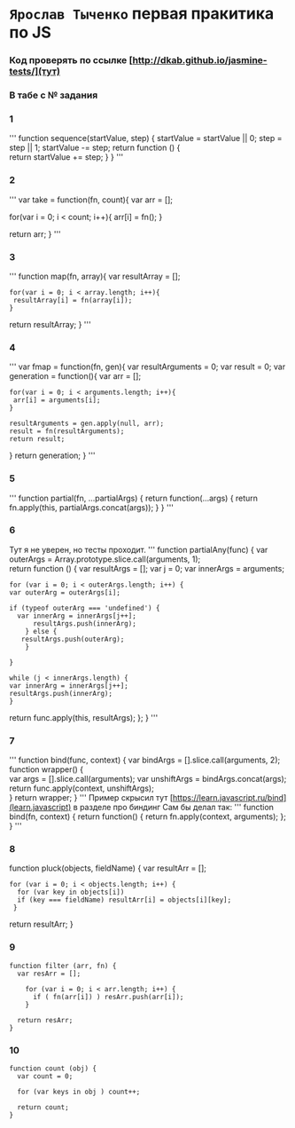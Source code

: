 `Ярослав Тыченко` первая пракитика по JS
=========================
### Код проверять по ссылке [http://dkab.github.io/jasmine-tests/](тут)
### В табе с № задания


### 1
'''
function sequence(startValue, step) {
  startValue = startValue || 0;
  step = step || 1;
  startValue -= step;
  return function () {   
    return startValue += step;
  }
}
'''

### 2
'''
var take = function(fn, count){
  var arr = [];

  for(var i = 0; i < count; i++){
    arr[i] = fn();
  }

  return arr;
}
'''

### 3
'''
function map(fn, array){
  var resultArray = [];

    for(var i = 0; i < array.length; i++){
     resultArray[i] = fn(array[i]);
    }

  return resultArray;
}
'''

### 4
'''
var fmap = function(fn, gen){
  var resultArguments = 0;
  var result = 0;
  var generation = function(){
    var arr = [];

    for(var i = 0; i < arguments.length; i++){
     arr[i] = arguments[i];
    }

    resultArguments = gen.apply(null, arr);
    result = fn(resultArguments);
    return result;
  }
  return generation;
}
'''

### 5
'''
function partial(fn, ...partialArgs) {
  return function(...args) {
    return fn.apply(this, partialArgs.concat(args));
  }
}
'''

### 6 
Тут я не уверен, но тесты проходит.
'''
function partialAny(func) {
  var outerArgs = Array.prototype.slice.call(arguments, 1);  
  return function () {
    var resultArgs = [];
    var j = 0;
    var innerArgs = arguments;

    for (var i = 0; i < outerArgs.length; i++) {
	var outerArg = outerArgs[i];

	if (typeof outerArg === 'undefined') {
	  var innerArg = innerArgs[j++];
          resultArgs.push(innerArg);
        } else {
	   resultArgs.push(outerArg);
        }

    }

    while (j < innerArgs.length) {
	var innerArg = innerArgs[j++];
	resultArgs.push(innerArg);
    }

  return func.apply(this, resultArgs);
  };
}
'''

### 7
'''
function bind(func, context) {
  var bindArgs = [].slice.call(arguments, 2); 
    function wrapper() {                        
      var args = [].slice.call(arguments);
      var unshiftArgs = bindArgs.concat(args);  
      return func.apply(context, unshiftArgs);  
    }
  return wrapper;
}
'''
Пример скрысил тут [https://learn.javascript.ru/bind](learn.javascript) в разделе про биндинг 
Сам бы делал так:
'''
function bind(fn, context) {
  return function() {
    return fn.apply(context, arguments);
  };
}
'''

### 8

function pluck(objects, fieldName) {
  var resultArr = [];

    for (var i = 0; i < objects.length; i++) {
      for (var key in objects[i])
      if (key === fieldName) resultArr[i] = objects[i][key]; 
     }
 
  return resultArr;
}


### 9
```
function filter (arr, fn) {
  var resArr = [];

    for (var i = 0; i < arr.length; i++) {
      if ( fn(arr[i]) ) resArr.push(arr[i]);
    }

  return resArr;
}
```

### 10 
```
function count (obj) {
  var count = 0; 

  for (var keys in obj ) count++;

  return count;
}

```